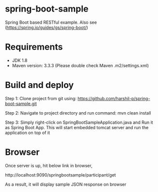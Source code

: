 # spring-boot-sample

Spring Boot based RESTful example. Also see (https://spring.io/guides/gs/spring-boot/)

# Requirements

* JDK 1.8
* Maven version: 3.3.3 (Please double check Maven .m2/settings.xml)

# Build and deploy
Step 1: Clone project from git using: https://github.com/harshil-p/spring-boot-sample.git

Step 2: Navigate to project directory and run command: mvn clean install

Step 3: Simply right-click on SpringBootSampleApplication.java and Run it as Spring Boot App. This will start embedded tomcat server and run the application on top of it

# Browser
Once server is up, hit below link in browser,

http://localhost:9090/springbootsample/participant/get

As a result, it will display sample JSON response on browser
